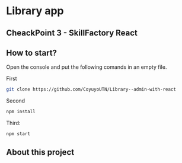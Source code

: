 # Library app
## CheackPoint 3 - SkillFactory React

## How to start?

Open the console and put the following comands in an empty file.

First
```sh
git clone https://github.com/CoyuyoUTN/Library--admin-with-react
```

Second 
```sh
npm install
```

Third:

```sh
npm start
```

## About this project

